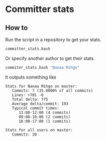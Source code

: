 # Committer stats
## How to
Run the script in a repository to get your stats.
```bash
committer_stats.bash
```

Or specify another author to get their stats.
```bash
commiter_stats.bash "Nanaa Mihgo"
```

It outputs something like
```
Stats for Nanaa Mihgo on master:
   Commits: 7 (35.0000% of all commits)
   Lines: +781 -6
   Total delta: 775
   Average delta/commit: 193
   Typical commit times:
      11:00-12:00 (4 commits)
      09:00-10:00 (2 commits)
      16:00-17:00 (1 commits)

Stats for all users on master:
   Commits: 20
```